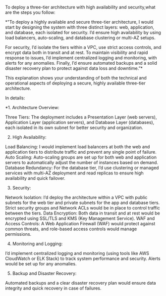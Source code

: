 To deploy a three-tier architecture with high availability and security,what are the steps you follow:

*"To deploy a highly available and secure three-tier architecture, I would start by designing the system with three distinct layers: web, application, and database, each isolated for security. I’d ensure high availability by using load balancers, auto-scaling, and database clustering or multi-AZ setups.

For security, I’d isolate the tiers within a VPC, use strict access controls, and encrypt data both in transit and at rest. To maintain visibility and rapid response to issues, I’d implement centralized logging and monitoring, with alerts for any anomalies. Finally, I’d ensure automated backups and a solid disaster recovery plan to protect against data loss and downtime.”*

This explanation shows your understanding of both the technical and operational aspects of deploying a secure, highly available three-tier architecture.

In details: 

*1. Architecture Overview:

Three Tiers: The deployment includes a Presentation Layer (web servers), Application Layer (application servers), and Database Layer (databases), each isolated in its own subnet for better security and organization.

2. High Availability:

Load Balancing: I would implement load balancers at both the web and application tiers to distribute traffic and prevent any single point of failure.
Auto Scaling: Auto-scaling groups are set up for both web and application servers to automatically adjust the number of instances based on demand.
Database Redundancy: For the database tier, I’d use clustering or managed services with multi-AZ deployment and read replicas to ensure high availability and quick failover.

3. Security:

Network Isolation: I’d deploy the architecture within a VPC with public subnets for the web tier and private subnets for the app and database tiers. Strict security groups and Network ACLs would be in place to control traffic between the tiers.
Data Encryption: Both data in transit and at rest would be encrypted using SSL/TLS and KMS (Key Management Service).
WAF and Access Controls: A Web Application Firewall (WAF) would protect against common threats, and role-based access controls would manage permissions.

4. Monitoring and Logging:

I’d implement centralized logging and monitoring (using tools like AWS CloudWatch or ELK Stack) to track system performance and security. Alerts would be set up for any anomalies.

5. Backup and Disaster Recovery:

Automated backups and a clear disaster recovery plan would ensure data integrity and quick recovery in case of failures.
